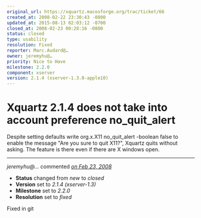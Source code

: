 ```yaml
---
original_url: https://xquartz.macosforge.org/trac/ticket/66
created_at: 2008-02-22 23:30:43 -0800
updated_at: 2015-08-13 02:03:12 -0700
closed_at: 2008-02-23 00:28:16 -0800
status: closed
type: usability
resolution: Fixed
reporter: Marc.Audard@…
owner: jeremyhu@…
priority: Nice to Have
milestone: 2.2.0
component: xserver
version: 2.1.4 (xserver-1.3.0-apple10)
---
```


Xquartz 2.1.4 does not take into account preference no\_quit\_alert
===================================================================


Despite setting defaults write org.x.X11 no\_quit\_alert -boolean false to enable the message "Are you sure to quit X11?", Xquartz quits without asking. The feature is there even if there are X windows open.



---

*jeremyhu@…* commented *[on Feb 23, 2008](https://xquartz.macosforge.org/trac/ticket/66#comment:1 "February 23, 2008 at 12:28 AM PST")*

-   **Status** changed from *new* to *closed*
-   **Version** set to *2.1.4 (xserver-1.3)*
-   **Milestone** set to *2.2.0*
-   **Resolution** set to *fixed*

Fixed in git



